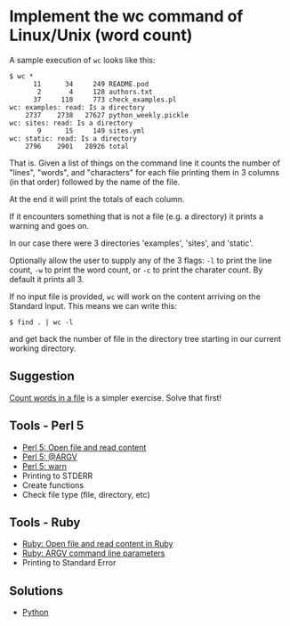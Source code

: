 # Implement the wc command of Linux/Unix (word count)


A sample execution of `wc` looks like this:

```
$ wc *
      11      34     249 README.pod
       2       4     128 authors.txt
      37     110     773 check_examples.pl
wc: examples: read: Is a directory
    2737    2738   27627 python_weekly.pickle
wc: sites: read: Is a directory
       9      15     149 sites.yml
wc: static: read: Is a directory
    2796    2901   28926 total
```

That is. Given a list of things on the command line it counts the number of "lines", "words", and "characters" for each file
printing them in 3 columns (in that order) followed by the name of the file.

At the end it will print the totals of each column.

If it encounters something that is not a file (e.g. a directory) it prints a warning and goes on.

In our case there were 3 directories 'examples', 'sites', and 'static'.

Optionally allow the user to supply any of the 3 flags: `-l` to print the line count, `-w` to print the word count, or `-c` to print the charater count.
By default it prints all 3.

If no input file is provided, `wc` will work on the content arriving on the Standard Input. This means we can write this:

```
$ find . | wc -l
```

and get back the number of file in the directory tree starting in our current working directory.

## Suggestion

[Count words in a file](/exercise-count-words-in-a-file) is a simpler exercise. Solve that first!

## Tools - Perl 5

* [Perl 5: Open file and read content](https://perlmaven.com/open-and-read-from-files)
* [Perl 5: @ARGV](https://perlmaven.com/argv-in-perl)
* [Perl 5: warn](https://perlmaven.com/warn)
* Printing to STDERR
* Create functions
* Check file type (file, directory, etc)

## Tools - Ruby

* [Ruby: Open file and read content in Ruby](/open-file-and-read-content-in-ruby)
* [Ruby: ARGV command line parameters](/argv-the-command-line-arguments-in-ruby)
* Printing to Standard Error

## Solutions

* [Python](/python-wc)

